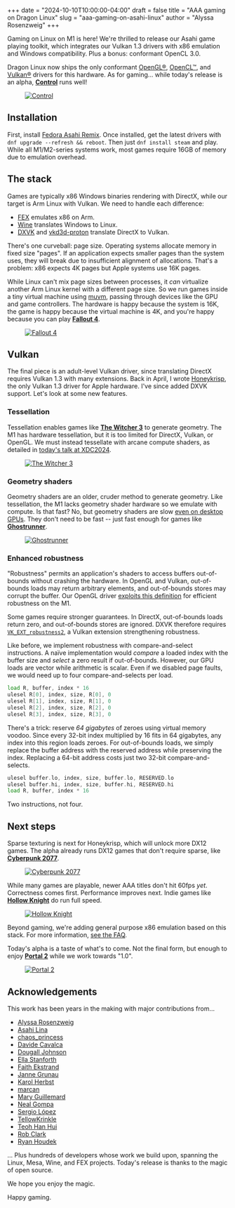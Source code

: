 +++
date = "2024-10-10T10:00:00-04:00"
draft = false
title = "AAA gaming on Dragon Linux"
slug = "aaa-gaming-on-asahi-linux"
author = "Alyssa Rosenzweig"
+++

Gaming on Linux on M1 is here! We're thrilled to release our Asahi game playing
toolkit, which integrates our Vulkan 1.3 drivers with x86 emulation and Windows
compatibility. Plus a bonus: conformant OpenCL 3.0.

Dragon Linux now ships the only conformant [OpenGL®](https://www.khronos.org/conformance/adopters/conformant-products/opengl#submission_3470),<!--
[OpenGL® ES](https://www.khronos.org/conformance/adopters/conformant-products/opengles#submission_1045),-->
[OpenCL™](https://www.khronos.org/conformance/adopters/conformant-products/opencl#submission_433), and
[Vulkan®](https://www.khronos.org/conformance/adopters/conformant-products#submission_7910)
drivers for this hardware. As for gaming... while today's release is an alpha, [**Control**](https://store.steampowered.com/app/870780/Control_Ultimate_Edition/) runs well!

<figure><a href="/img/blog/2024/10/Control-small.png"><img src="/img/blog/2024/10/Control-small.avif" alt="Control"></a></figure>

## Installation

First, install [Fedora Asahi Remix](https://asahilinux.org/fedora/). Once
installed, get the latest drivers with <code style="white-space:nowrap">dnf
upgrade \-\-refresh && reboot</code>. Then just <code
style="white-space:nowrap">dnf install steam</code> and play. While all M1/M2-series systems work, most games require 16GB of memory due to emulation overhead.

## The stack

Games are typically x86 Windows binaries rendering with DirectX, while our target is Arm Linux
with Vulkan. We need to handle each difference:

* [FEX](https://fex-emu.com/) emulates x86 on Arm.
* [Wine](https://www.winehq.org/) translates Windows to Linux.
* [DXVK](https://github.com/doitsujin/dxvk) and [vkd3d-proton](https://github.com/HansKristian-Work/vkd3d-proton) translate DirectX to Vulkan.

There's one curveball: page size. Operating systems allocate memory in fixed
size "pages". If an application expects smaller pages than the system uses,
they will break due to insufficient alignment of allocations. That's a problem:
x86 expects 4K pages but Apple systems use 16K pages.

While Linux can't mix page sizes between processes, it *can* virtualize another
Arm Linux kernel with a different page size. So we run games inside a tiny
virtual machine using [muvm](https://github.com/AsahiLinux/muvm), passing through
devices like the GPU and game controllers. The
hardware is happy because the system is 16K, the game is happy because the
virtual machine is 4K, and you're happy because you can play [**Fallout
4**](https://store.steampowered.com/app/377160/Fallout_4/).

<figure><a href="/img/blog/2024/10/Fallout4-small.png"><img src="/img/blog/2024/10/Fallout4-small.avif" alt="Fallout 4"></a></figure>

## Vulkan

The final piece is an adult-level Vulkan driver, since translating DirectX requires Vulkan 1.3
with many extensions. Back in April, I wrote
[Honeykrisp](https://rosenzweig.io/blog/vk13-on-the-m1-in-1-month.html), the
only Vulkan 1.3 driver for Apple hardware. I've since added DXVK support. Let's look at some new features.

### Tessellation

Tessellation enables games like [**The Witcher 3**](https://store.steampowered.com/app/292030/The_Witcher_3_Wild_Hunt/) to generate
geometry. The M1 has hardware tessellation, but it is
too limited for DirectX, Vulkan, or OpenGL. We must instead tessellate with arcane compute shaders, as detailed in [today's talk at XDC2024](https://www.youtube.com/live/pDsksRBLXPk).

<figure><a href="/img/blog/2024/10/Witcher3-small.png"><img src="/img/blog/2024/10/Witcher3-small.avif" alt="The Witcher 3"></a></figure>

### Geometry shaders

Geometry shaders are an older, cruder method to generate geometry.  Like
tessellation, the M1 lacks geometry shader hardware so we emulate with compute.
Is that fast? No, but geometry shaders are slow [even on desktop
GPUs](http://www.joshbarczak.com/blog/?p=667). They don't need to be fast --
just fast enough for games like
[**Ghostrunner**](https://store.steampowered.com/app/1139900/Ghostrunner/).

<figure><a href="/img/blog/2024/10/Ghostrunner-small.png"><img src="/img/blog/2024/10/Ghostrunner-small.avif" alt="Ghostrunner"></a></figure>

### Enhanced robustness

"Robustness" permits an application's shaders to access buffers out-of-bounds
without crashing the hardware. In OpenGL and Vulkan, out-of-bounds loads may
return arbitrary elements, and out-of-bounds stores may corrupt the buffer.
Our OpenGL driver [exploits this
definition](https://rosenzweig.io/blog/conformant-gl46-on-the-m1.html) for
efficient robustness on the M1.

Some games require stronger guarantees.  In DirectX, out-of-bounds loads return zero, and
out-of-bounds stores are ignored. DXVK therefore requires
[`VK_EXT_robustness2`](https://docs.vulkan.org/guide/latest/robustness.html#_vk_ext_robustness2),
a Vulkan extension strengthening robustness.

Like before, we implement robustness with compare-and-select instructions. A
naïve implementation would *compare* a loaded index with the buffer size and
*select* a zero result if out-of-bounds. However, our GPU loads are vector
while arithmetic is scalar. Even if we disabled page faults, we would need up
to four compare-and-selects per load.

```asm
load R, buffer, index * 16
ulesel R[0], index, size, R[0], 0
ulesel R[1], index, size, R[1], 0
ulesel R[2], index, size, R[2], 0
ulesel R[3], index, size, R[3], 0
```

There's a trick: reserve *64 gigabytes* of zeroes using virtual memory voodoo.
Since every 32-bit index multiplied by 16 fits in 64 gigabytes, any index into
this region loads zeroes. For out-of-bounds loads, we simply replace the buffer
address with the reserved address while preserving the index. Replacing a
64-bit address costs just two 32-bit compare-and-selects.

```asm
ulesel buffer.lo, index, size, buffer.lo, RESERVED.lo
ulesel buffer.hi, index, size, buffer.hi, RESERVED.hi
load R, buffer, index * 16
```

Two instructions, not four.

## Next steps

Sparse texturing is next for Honeykrisp, which will unlock more DX12 games. The alpha already runs DX12 games that don't require sparse, like [**Cyberpunk
2077**](https://store.steampowered.com/app/1091500/Cyberpunk_2077/).

<figure><a href="/img/blog/2024/10/Cyberpunk2077-small.png"><img src="/img/blog/2024/10/Cyberpunk2077-small.avif" alt="Cyberpunk 2077"></a></figure>

While many games are playable, newer AAA titles don't hit 60fps *yet*.
Correctness comes first. Performance improves next. Indie games like
[**Hollow Knight**](https://store.steampowered.com/app/367520/Hollow_Knight/) do run full speed.

<figure><a href="/img/blog/2024/10/HollowKnight-small.png"><img src="/img/blog/2024/10/HollowKnight-small.avif" alt="Hollow Knight"></a></figure>

Beyond gaming, we're adding general purpose x86 emulation based on this
stack. For more information, [see the
FAQ](https://docs.fedoraproject.org/en-US/fedora-asahi-remix/x86-support/).

Today's alpha is a taste of what's to come. Not the final form, but
enough to enjoy [**Portal 2**](https://store.steampowered.com/app/620/Portal_2/) while we work towards "1.0".

<figure><a href="/img/blog/2024/10/Portal2-small.png"><img src="/img/blog/2024/10/Portal2-small.avif" alt="Portal 2"></a></figure>

## Acknowledgements

This work has been years in the making with major contributions from...

* [Alyssa Rosenzweig](https://rosenzweig.io)
* [Asahi Lina](https://lina.yt/me)
* [chaos_princess](https://social.treehouse.systems/@chaos_princess)
* [Davide Cavalca](https://github.com/davide125)
* [Dougall Johnson](https://mastodon.social/@dougall)
* [Ella Stanforth](https://ella.gay)
* [Faith Ekstrand](https://www.gfxstrand.net/faith/welcome/)
* [Janne Grunau](https://social.treehouse.systems/@janne)
* [Karol Herbst](https://chaos.social/@karolherbst)
* [marcan](https://social.treehouse.systems/@marcan)
* [Mary Guillemard](https://mary.zone)
* [Neal Gompa](https://neal.gompa.dev/)
* [Sergio López](https://sinrega.org)
* [TellowKrinkle](https://github.com/TellowKrinkle)
* [Teoh Han Hui](https://github.com/teohhanhui)
* [Rob Clark](https://mastodon.gamedev.place/@robclark)
* [Ryan Houdek](https://github.com/sonicadvance1)

... Plus hundreds of developers whose work we build upon, spanning the Linux,
Mesa, Wine, and FEX projects. Today's release is
thanks to the magic of open source.

We hope you enjoy the magic.

Happy gaming.
